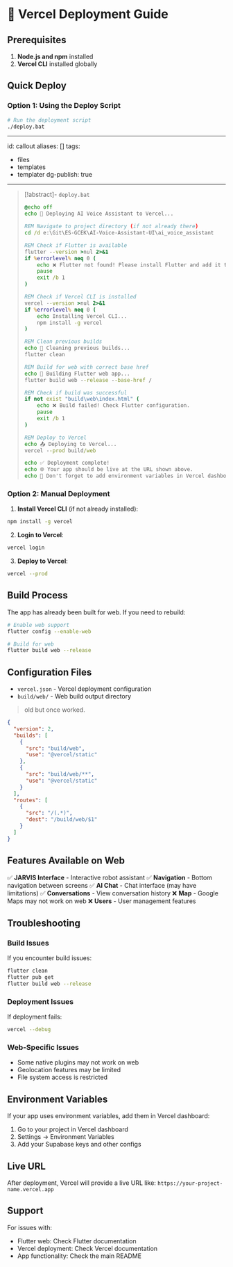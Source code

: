 # 🚀 Vercel Deployment Guide

## Prerequisites

1. **Node.js and npm** installed
2. **Vercel CLI** installed globally
## Quick Deploy

### Option 1: Using the Deploy Script
```bash
# Run the deployment script
./deploy.bat
```

---
id: callout
aliases: []
tags:
  - files
  - templates
  - templater
dg-publish: true
---
> [!abstract]- `deploy.bat`
> ```bat
> @echo off
> echo 🚀 Deploying AI Voice Assistant to Vercel...
> 
> REM Navigate to project directory (if not already there)
> cd /d e:\Git\ES-GCEK\AI-Voice-Assistant-UI\ai_voice_assistant
> 
> REM Check if Flutter is available
> flutter --version >nul 2>&1
> if %errorlevel% neq 0 (
>     echo ❌ Flutter not found! Please install Flutter and add it to PATH.
>     pause
>     exit /b 1
> )
> 
> REM Check if Vercel CLI is installed
> vercel --version >nul 2>&1
> if %errorlevel% neq 0 (
>     echo Installing Vercel CLI...
>     npm install -g vercel
> )
> 
> REM Clean previous builds
> echo 🧹 Cleaning previous builds...
> flutter clean
> 
> REM Build for web with correct base href
> echo 🔨 Building Flutter web app...
> flutter build web --release --base-href /
> 
> REM Check if build was successful
> if not exist "build\web\index.html" (
>     echo ❌ Build failed! Check Flutter configuration.
>     pause
>     exit /b 1
> )
> 
> REM Deploy to Vercel
> echo 📤 Deploying to Vercel...
> vercel --prod build/web
> 
> echo ✅ Deployment complete!
> echo 🌐 Your app should be live at the URL shown above.
> echo 📝 Don't forget to add environment variables in Vercel dashboard if needed.
> ```



### Option 2: Manual Deployment

1. **Install Vercel CLI** (if not already installed):
```bash
npm install -g vercel
```

2. **Login to Vercel**:
```bash
vercel login
```

3. **Deploy to Vercel**:
```bash
vercel --prod
```

## Build Process

The app has already been built for web. If you need to rebuild:

```bash
# Enable web support
flutter config --enable-web

# Build for web
flutter build web --release
```

## Configuration Files

- `vercel.json` - Vercel deployment configuration
- `build/web/` - Web build output directory

> old but once worked.
```json
{
  "version": 2,
  "builds": [
    {
      "src": "build/web",
      "use": "@vercel/static"
    },
    {
      "src": "build/web/**",
      "use": "@vercel/static"
    }
  ],
  "routes": [
    {
      "src": "/(.*)",
      "dest": "/build/web/$1"
    }
  ]
}
```


## Features Available on Web

✅ **JARVIS Interface** - Interactive robot assistant
✅ **Navigation** - Bottom navigation between screens
✅ **AI Chat** - Chat interface (may have limitations)
✅ **Conversations** - View conversation history
❌ **Map** - Google Maps may not work on web
❌ **Users** - User management features

## Troubleshooting

### Build Issues
If you encounter build issues:
```bash
flutter clean
flutter pub get
flutter build web --release
```

### Deployment Issues
If deployment fails:
```bash
vercel --debug
```

### Web-Specific Issues
- Some native plugins may not work on web
- Geolocation features may be limited
- File system access is restricted

## Environment Variables

If your app uses environment variables, add them in Vercel dashboard:
1. Go to your project in Vercel dashboard
2. Settings → Environment Variables
3. Add your Supabase keys and other configs

## Live URL

After deployment, Vercel will provide a live URL like:
`https://your-project-name.vercel.app`

## Support

For issues with:
- Flutter web: Check Flutter documentation
- Vercel deployment: Check Vercel documentation
- App functionality: Check the main README
